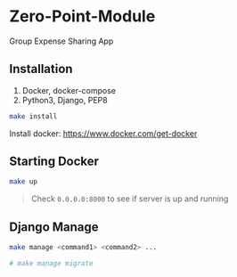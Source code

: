 # Zero-Point-Module

Group Expense Sharing App

## Installation

1. Docker, docker-compose
2. Python3, Django, PEP8

```Bash
make install
```
Install docker: https://www.docker.com/get-docker

## Starting Docker

```Bash
make up
```

> Check `0.0.0.0:8000` to see if server is up and running

## Django Manage

```Bash
make manage <command1> <command2> ...

# make manage migrate
```
